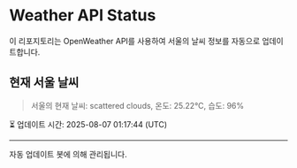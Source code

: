 
# Weather API Status

이 리포지토리는 OpenWeather API를 사용하여 서울의 날씨 정보를 자동으로 업데이트합니다.

## 현재 서울 날씨
> 서울의 현재 날씨: scattered clouds, 온도: 25.22°C, 습도: 96%

⏳ 업데이트 시간: 2025-08-07 01:17:44 (UTC)

---
자동 업데이트 봇에 의해 관리됩니다.
